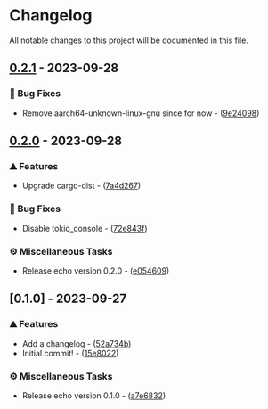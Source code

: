 # Changelog

All notable changes to this project will be documented in this file.

## [0.2.1](https://github.com/orhun/git-cliff/compare/v0.2.0..0.2.1) - 2023-09-28

### 🐛 Bug Fixes

- Remove aarch64-unknown-linux-gnu since for now - ([9e24098](https://github.com/orhun/git-cliff/commit/9e240985eac20cce2e7dd18dba20dde4d5dbbd7b))

## [0.2.0](https://github.com/orhun/git-cliff/compare/v0.1.0..v0.2.0) - 2023-09-28

### ⛰️  Features

- Upgrade cargo-dist - ([7a4d267](https://github.com/orhun/git-cliff/commit/7a4d2679be5c873786057498447cd4147c11949c))

### 🐛 Bug Fixes

- Disable tokio_console - ([72e843f](https://github.com/orhun/git-cliff/commit/72e843fac2e1696cf035a8acd89301c06249a209))

### ⚙️ Miscellaneous Tasks

- Release echo version 0.2.0 - ([e054609](https://github.com/orhun/git-cliff/commit/e054609f4075d4112b73434269cc63d455384165))

## [0.1.0] - 2023-09-27

### ⛰️  Features

- Add a changelog - ([52a734b](https://github.com/orhun/git-cliff/commit/52a734b6739386cc27788e8fd143311a500f8be5))
- Initial commit! - ([15e8022](https://github.com/orhun/git-cliff/commit/15e80221f32155ee466df197e1dadac57168bca0))

### ⚙️ Miscellaneous Tasks

- Release echo version 0.1.0 - ([a7e6832](https://github.com/orhun/git-cliff/commit/a7e6832f29fb8ba74df696a3536dc5d64b405a24))

<!-- generated by git-cliff -->
